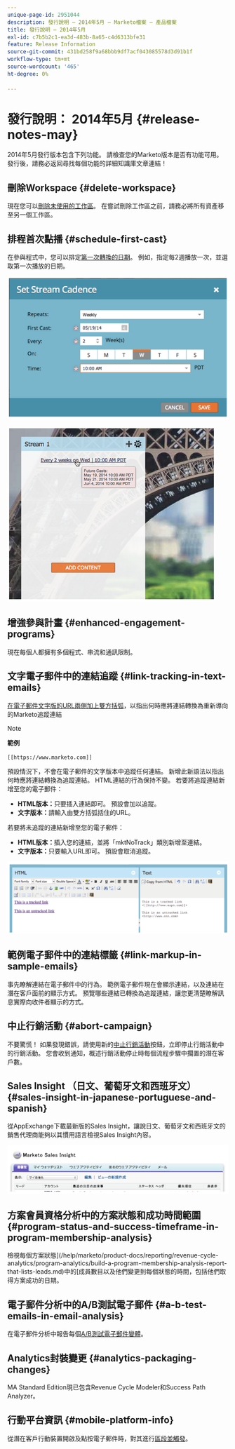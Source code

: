 ```yaml
---
unique-page-id: 2951044
description: 發行說明 — 2014年5月 — Marketo檔案 — 產品檔案
title: 發行說明 — 2014年5月
exl-id: c7b5b2c1-ea3d-483b-8a65-c4d6313bfe31
feature: Release Information
source-git-commit: 431bd258f9a68bbb9df7acf043085578d3d91b1f
workflow-type: tm+mt
source-wordcount: '465'
ht-degree: 0%

---
```


# 發行說明： 2014年5月 {#release-notes-may}

2014年5月發行版本包含下列功能。 請檢查您的Marketo版本是否有功能可用。 發行後，請務必返回尋找每個功能的詳細知識庫文章連結！

## 刪除Workspace {#delete-workspace}

現在您可以[刪除未使用的工作區](/help/marketo/product-docs/administration/workspaces-and-person-partitions/delete-a-workspace.md)。 在嘗試刪除工作區之前，請務必將所有資產移至另一個工作區。

## 排程首次點播 {#schedule-first-cast}

在參與程式中，您可以排定[第一次轉換的日期](/help/marketo/product-docs/email-marketing/drip-nurturing/engagement-program-streams/set-stream-cadence.md)。 例如，指定每2週播放一次，並選取第一次播放的日期。

![](assets/image2014-9-22-11-3a57-3a36.png)

![](assets/image2014-9-22-11-3a57-3a54.png)

## 增強參與計畫 {#enhanced-engagement-programs}

現在每個人都擁有多個程式、串流和通訊限制。

## 文字電子郵件中的連結追蹤 {#link-tracking-in-text-emails}

[在電子郵件文字版的URL兩側加上雙方括弧](/help/marketo/product-docs/email-marketing/general/functions-in-the-editor/add-tracked-links-to-a-text-email.md)，以指出何時應將連結轉換為重新導向的Marketo追蹤連結

>[!NOTE]
>
>**範例**
>
>`[[https://www.marketo.com]]`

預設情況下，不會在電子郵件的文字版本中追蹤任何連結。 新增此新語法以指出何時應將連結轉換為追蹤連結。 HTML連結的行為保持不變。  若要將追蹤連結新增至您的電子郵件：

* **HTML版本：**&#x200B;只要插入連結即可。 預設會加以追蹤。
* **文字版本：**&#x200B;請輸入由雙方括弧括住的URL。

若要將未追蹤的連結新增至您的電子郵件：

* **HTML版本：**&#x200B;插入您的連結，並將「mktNoTrack」類別新增至連結。
* **文字版本：**&#x200B;只要輸入URL即可。 預設會取消追蹤。

![](assets/image2014-9-22-12-3a1-3a34.png)

## 範例電子郵件中的連結標籤 {#link-markup-in-sample-emails}

事先瞭解連結在電子郵件中的行為。 範例電子郵件現在會顯示連結，以及連結在潛在客戶面前的顯示方式。 預覽哪些連結已轉換為追蹤連結，讓您更清楚瞭解訊息實際向收件者顯示的方式。

## 中止行銷活動 {#abort-campaign}

不要驚慌！ 如果發現錯誤，請使用新的[中止行銷活動](/help/marketo/product-docs/core-marketo-concepts/smart-campaigns/using-smart-campaigns/abort-a-smart-campaign.md)按鈕，立即停止行銷活動中的行銷活動。 您會收到通知，概述行銷活動停止時每個流程步驟中擱置的潛在客戶數。

## Sales Insight （日文、葡萄牙文和西班牙文） {#sales-insight-in-japanese-portuguese-and-spanish}

從AppExchange下載最新版的Sales Insight，讓說日文、葡萄牙文和西班牙文的銷售代理商能夠以其慣用語言檢視Sales Insight內容。

![](assets/image2014-9-22-12-3a2-3a12.png)

## 方案會員資格分析中的方案狀態和成功時間範圍 {#program-status-and-success-timeframe-in-program-membership-analysis}

檢視每個方案狀態](/help/marketo/product-docs/reporting/revenue-cycle-analytics/program-analytics/build-a-program-membership-analysis-report-that-lists-leads.md)中的[成員數目以及他們變更到每個狀態的時間，包括他們取得方案成功的日期。

## 電子郵件分析中的A/B測試電子郵件 {#a-b-test-emails-in-email-analysis}

在電子郵件分析中報告每個[A/B測試電子郵件變體](/help/marketo/product-docs/reporting/revenue-cycle-analytics/email-analysis/build-an-email-analysis-report-that-shows-program-information.md)。

## Analytics封裝變更 {#analytics-packaging-changes}

MA Standard Edition現已包含Revenue Cycle Modeler和Success Path Analyzer。

## 行動平台資訊 {#mobile-platform-info}

從潛在客戶行動裝置開啟及點按電子郵件時，對其進行[區段並觸發](/help/marketo/product-docs/reporting/basic-reporting/report-activity/build-a-people-performance-report-with-mobile-platform-columns.md)。
